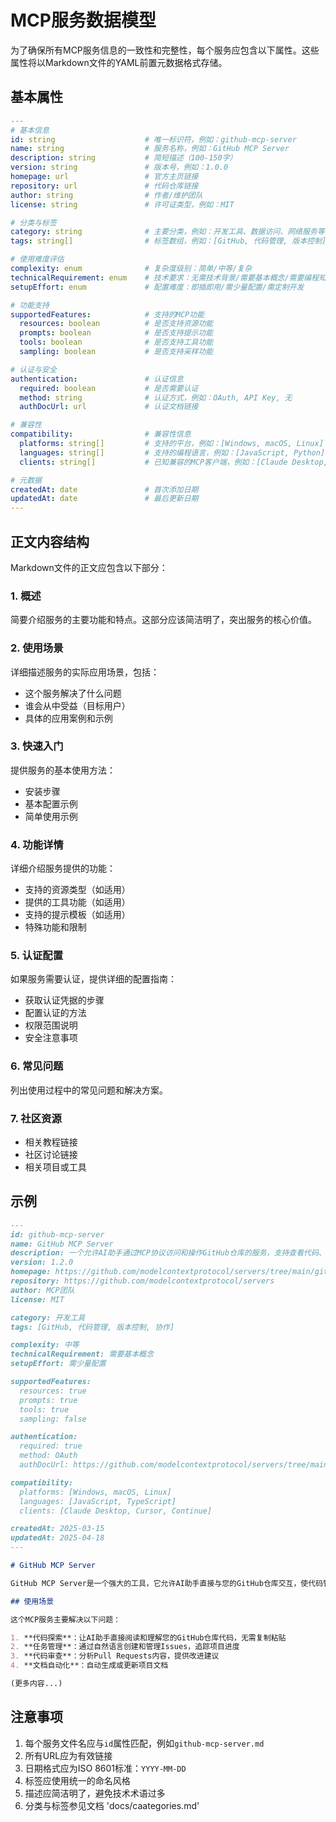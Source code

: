 # MCP服务数据模型

为了确保所有MCP服务信息的一致性和完整性，每个服务应包含以下属性。这些属性将以Markdown文件的YAML前置元数据格式存储。

## 基本属性

```yaml
---
# 基本信息
id: string                    # 唯一标识符，例如：github-mcp-server
name: string                  # 服务名称，例如：GitHub MCP Server
description: string           # 简短描述（100-150字）
version: string               # 版本号，例如：1.0.0
homepage: url                 # 官方主页链接
repository: url               # 代码仓库链接
author: string                # 作者/维护团队
license: string               # 许可证类型，例如：MIT

# 分类与标签
category: string              # 主要分类，例如：开发工具、数据访问、网络服务等
tags: string[]                # 标签数组，例如：[GitHub, 代码管理, 版本控制]

# 使用难度评估
complexity: enum              # 复杂度级别：简单/中等/复杂
technicalRequirement: enum    # 技术要求：无需技术背景/需要基本概念/需要编程知识
setupEffort: enum             # 配置难度：即插即用/需少量配置/需定制开发

# 功能支持
supportedFeatures:            # 支持的MCP功能
  resources: boolean          # 是否支持资源功能
  prompts: boolean            # 是否支持提示功能
  tools: boolean              # 是否支持工具功能
  sampling: boolean           # 是否支持采样功能

# 认证与安全
authentication:               # 认证信息
  required: boolean           # 是否需要认证
  method: string              # 认证方式，例如：OAuth, API Key, 无
  authDocUrl: url             # 认证文档链接

# 兼容性
compatibility:                # 兼容性信息
  platforms: string[]         # 支持的平台，例如：[Windows, macOS, Linux]
  languages: string[]         # 支持的编程语言，例如：[JavaScript, Python]
  clients: string[]           # 已知兼容的MCP客户端，例如：[Claude Desktop, Cursor]

# 元数据
createdAt: date               # 首次添加日期
updatedAt: date               # 最后更新日期
---
```

## 正文内容结构

Markdown文件的正文应包含以下部分：

### 1. 概述

简要介绍服务的主要功能和特点。这部分应该简洁明了，突出服务的核心价值。

### 2. 使用场景

详细描述服务的实际应用场景，包括：
- 这个服务解决了什么问题
- 谁会从中受益（目标用户）
- 具体的应用案例和示例

### 3. 快速入门

提供服务的基本使用方法：
- 安装步骤
- 基本配置示例
- 简单使用示例

### 4. 功能详情

详细介绍服务提供的功能：
- 支持的资源类型（如适用）
- 提供的工具功能（如适用）
- 支持的提示模板（如适用）
- 特殊功能和限制

### 5. 认证配置

如果服务需要认证，提供详细的配置指南：
- 获取认证凭据的步骤
- 配置认证的方法
- 权限范围说明
- 安全注意事项

### 6. 常见问题

列出使用过程中的常见问题和解决方案。

### 7. 社区资源

- 相关教程链接
- 社区讨论链接
- 相关项目或工具

## 示例

```markdown
---
id: github-mcp-server
name: GitHub MCP Server
description: 一个允许AI助手通过MCP协议访问和操作GitHub仓库的服务，支持查看代码、创建Issue、管理Pull Request等功能。
version: 1.2.0
homepage: https://github.com/modelcontextprotocol/servers/tree/main/github
repository: https://github.com/modelcontextprotocol/servers
author: MCP团队
license: MIT

category: 开发工具
tags: [GitHub, 代码管理, 版本控制, 协作]

complexity: 中等
technicalRequirement: 需要基本概念
setupEffort: 需少量配置

supportedFeatures:
  resources: true
  prompts: true
  tools: true
  sampling: false

authentication:
  required: true
  method: OAuth
  authDocUrl: https://github.com/modelcontextprotocol/servers/tree/main/github#authentication

compatibility:
  platforms: [Windows, macOS, Linux]
  languages: [JavaScript, TypeScript]
  clients: [Claude Desktop, Cursor, Continue]

createdAt: 2025-03-15
updatedAt: 2025-04-18
---

# GitHub MCP Server

GitHub MCP Server是一个强大的工具，它允许AI助手直接与您的GitHub仓库交互，使代码管理和团队协作变得更加简单高效。

## 使用场景

这个MCP服务主要解决以下问题：

1. **代码探索**：让AI助手直接阅读和理解您的GitHub仓库代码，无需复制粘贴
2. **任务管理**：通过自然语言创建和管理Issues，追踪项目进度
3. **代码审查**：分析Pull Requests内容，提供改进建议
4. **文档自动化**：自动生成或更新项目文档

(更多内容...)
```

## 注意事项

1. 每个服务文件名应与`id`属性匹配，例如`github-mcp-server.md`
2. 所有URL应为有效链接
3. 日期格式应为ISO 8601标准：`YYYY-MM-DD`
4. 标签应使用统一的命名风格
5. 描述应简洁明了，避免技术术语过多 
6. 分类与标签参见文档 'docs/caategories.md'